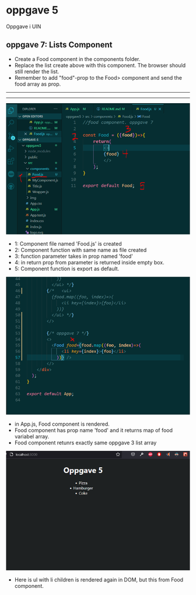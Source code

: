 # oppgave 5
 Oppgave i UIN

## oppgave 7: Lists Component
* Create a Food component in the components folder.
* Replace the list create above with this component. The browser should still render the list.
* Remember to add "food"-prop to the Food> component and send the food array as prop.

<hr>
<hr>

![opgave7 component](src/img/opg7vs1.PNG)
* 1: Component file named 'Food.js' is created
* 2: Component function with same name as file created
* 3: function parameter takes in prop named 'food'
* 4: in return prop from parameter is returned inside empty box.
* 5: Component function is export as default.


![opgave 7 array map](src/img/opg7vs2.PNG)
* in App.js, Food component is rendered.
* Food component has prop name 'food' and it returns map of food variabel array. 
* Food component retunrs exactly same oppgave 3 list array


![opgave 7 ul li rendered in DOM](src/img/opg7vs3.PNG)
* Here is ul with li children is rendered again in DOM, but this from Food component.


